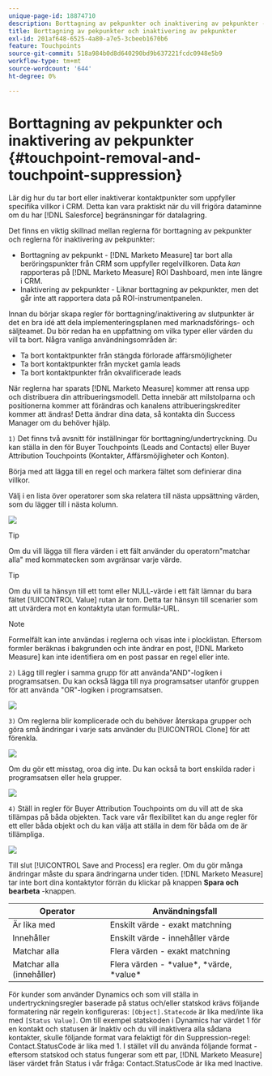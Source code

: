 ```yaml
---
unique-page-id: 18874710
description: Borttagning av pekpunkter och inaktivering av pekpunkter - [!DNL Marketo Measure]
title: Borttagning av pekpunkter och inaktivering av pekpunkter
exl-id: 201af648-6525-4a80-a7e5-3cbeeb1670b6
feature: Touchpoints
source-git-commit: 518a984b0d8d640290bd9b637221fcdc0948e5b9
workflow-type: tm+mt
source-wordcount: '644'
ht-degree: 0%

---
```


# Borttagning av pekpunkter och inaktivering av pekpunkter {#touchpoint-removal-and-touchpoint-suppression}

Lär dig hur du tar bort eller inaktiverar kontaktpunkter som uppfyller specifika villkor i CRM. Detta kan vara praktiskt när du vill frigöra dataminne om du har [!DNL Salesforce] begränsningar för datalagring.

Det finns en viktig skillnad mellan reglerna för borttagning av pekpunkter och reglerna för inaktivering av pekpunkter:

* Borttagning av pekpunkt - [!DNL Marketo Measure] tar bort alla beröringspunkter från CRM som uppfyller regelvillkoren. Data _kan_ rapporteras på [!DNL Marketo Measure] ROI Dashboard, men inte längre i CRM.
* Inaktivering av pekpunkter - Liknar borttagning av pekpunkter, men det går inte att rapportera data på ROI-instrumentpanelen.

Innan du börjar skapa regler för borttagning/inaktivering av slutpunkter är det en bra idé att dela implementeringsplanen med marknadsförings- och säljteamet. Du bör redan ha en uppfattning om vilka typer eller värden du vill ta bort. Några vanliga användningsområden är:

* Ta bort kontaktpunkter från stängda förlorade affärsmöjligheter
* Ta bort kontaktpunkter från mycket gamla leads
* Ta bort kontaktpunkter från okvalificerade leads

När reglerna har sparats [!DNL Marketo Measure] kommer att rensa upp och distribuera din attribueringsmodell. Detta innebär att milstolparna och positionerna kommer att förändras och kanalens attribueringskrediter kommer att ändras! Detta ändrar dina data, så kontakta din Success Manager om du behöver hjälp.

`1)` Det finns två avsnitt för inställningar för borttagning/undertryckning. Du kan ställa in den för Buyer Touchpoints (Leads and Contacts) eller Buyer Attribution Touchpoints (Kontakter, Affärsmöjligheter och Konton).

Börja med att lägga till en regel och markera fältet som definierar dina villkor.

Välj i en lista över operatorer som ska relatera till nästa uppsättning värden, som du lägger till i nästa kolumn.

![](assets/1-1.png)

>[!TIP]
>
>Om du vill lägga till flera värden i ett fält använder du operatorn&quot;matchar alla&quot; med kommatecken som avgränsar varje värde.

>[!TIP]
>
>Om du vill ta hänsyn till ett tomt eller NULL-värde i ett fält lämnar du bara fältet [!UICONTROL Value] rutan är tom. Detta tar hänsyn till scenarier som att utvärdera mot en kontaktyta utan formulär-URL.

>[!NOTE]
>
>Formelfält kan inte användas i reglerna och visas inte i plocklistan. Eftersom formler beräknas i bakgrunden och inte ändrar en post, [!DNL Marketo Measure] kan inte identifiera om en post passar en regel eller inte.

`2)` Lägg till regler i samma grupp för att använda&quot;AND&quot;-logiken i programsatsen.
Du kan också lägga till nya programsatser utanför gruppen för att använda &quot;OR&quot;-logiken i programsatsen.

![](assets/2.png)

`3)` Om reglerna blir komplicerade och du behöver återskapa grupper och göra små ändringar i varje sats använder du [!UICONTROL Clone] för att förenkla.

![](assets/3.png)

Om du gör ett misstag, oroa dig inte. Du kan också ta bort enskilda rader i programsatsen eller hela grupper.

![](assets/4.png)

`4)` Ställ in regler för Buyer Attribution Touchpoints om du vill att de ska tillämpas på båda objekten. Tack vare vår flexibilitet kan du ange regler för ett eller båda objekt och du kan välja att ställa in dem för båda om de är tillämpliga.

![](assets/5.png)

Till slut [!UICONTROL Save and Process] era regler. Om du gör många ändringar måste du spara ändringarna under tiden. [!DNL Marketo Measure] tar inte bort dina kontaktytor förrän du klickar på knappen **Spara och bearbeta** -knappen.

| **Operator** | **Användningsfall** |
|---|---|
| Är lika med | Enskilt värde - exakt matchning |
| Innehåller | Enskilt värde - innehåller värde |
| Matchar alla | Flera värden - exakt matchning |
| Matchar alla (innehåller) | Flera värden - &#42;value&#42;, &#42;värde, &#42;value&#42; |

För kunder som använder Dynamics och som vill ställa in undertryckningsregler baserade på status och/eller statskod krävs följande formatering när regeln konfigureras: `[Object].Statecode` är lika med/inte lika med `[Status Value]`. Om till exempel statskoden i Dynamics har värdet 1 för en kontakt och statusen är Inaktiv och du vill inaktivera alla sådana kontakter, skulle följande format vara felaktigt för din Suppression-regel: Contact.StatusCode är lika med 1. I stället vill du använda följande format - eftersom statskod och status fungerar som ett par, [!DNL Marketo Measure] läser värdet från Status i vår fråga: Contact.StatusCode är lika med Inactive.

